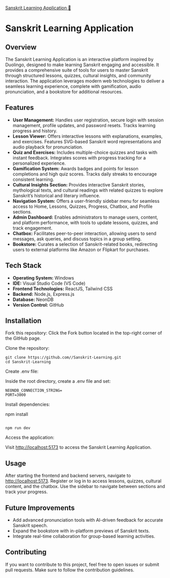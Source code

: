 <a href="https://sanskrit-learning.onrender.com/" target="_blank">Sanskrit Learning Application 🔗</a>
<h1>Sanskrit Learning Application</h1>

<h2>Overview</h2>
<p>The Sanskrit Learning Application is an interactive platform inspired by Duolingo, designed to make learning Sanskrit engaging and accessible. It provides a comprehensive suite of tools for users to master Sanskrit through structured lessons, quizzes, cultural insights, and community interaction. The application leverages modern web technologies to deliver a seamless learning experience, complete with gamification, audio pronunciation, and a bookstore for additional resources.</p>

<h2>Features</h2>
<ul>
  <li><strong>User Management:</strong> Handles user registration, secure login with session management, profile updates, and password resets. Tracks learning progress and history.</li>
  <li><strong>Lesson Viewer:</strong> Offers interactive lessons with explanations, examples, and exercises. Features SVG-based Sanskrit word representations and audio playback for pronunciation.</li>
  <li><strong>Quiz and Exercises:</strong> Includes multiple-choice quizzes and tasks with instant feedback. Integrates scores with progress tracking for a personalized experience.</li>
  <li><strong>Gamification System:</strong> Awards badges and points for lesson completions and high quiz scores. Tracks daily streaks to encourage consistent learning.</li>
  <li><strong>Cultural Insights Section:</strong> Provides interactive Sanskrit stories, mythological texts, and cultural readings with related quizzes to explore Sanskrit’s historical and literary influence.</li>
  <li><strong>Navigation System:</strong> Offers a user-friendly sidebar menu for seamless access to Home, Lessons, Quizzes, Progress, Chatbox, and Profile sections.</li>
  <li><strong>Admin Dashboard:</strong> Enables administrators to manage users, content, and platform performance, with tools to update lessons, quizzes, and track engagement.</li>
  <li><strong>Chatbox:</strong> Facilitates peer-to-peer interaction, allowing users to send messages, ask queries, and discuss topics in a group setting.</li>
  <li><strong>Bookstore:</strong> Curates a selection of Sanskrit-related books, redirecting users to external platforms like Amazon or Flipkart for purchases.</li>
</ul>

<h2>Tech Stack</h2>
<ul>
  <li><strong>Operating System:</strong> Windows</li>
  <li><strong>IDE:</strong> Visual Studio Code (VS Code)</li>
  <li><strong>Frontend Technologies:</strong> ReactJS, Tailwind CSS</li>
  <li><strong>Backend:</strong> Node.js, Express.js</li>
  <li><strong>Database:</strong> NeonDB</li>
  <li><strong>Version Control:</strong> GitHub</li>
</ul>


<h2>Installation</h2>
<p>Fork this repository: Click the Fork button located in the top-right corner of the GitHub page.</p>
<p>Clone the repository:</p>
<pre><code>git clone https://github.com/<your-username>/Sanskrit-Learning.git
cd Sanskrit-Learning
</code></pre>
<p>Create .env file:</p>
<p>Inside the root directory, create a .env file and set:</p>
<pre><code>NEONDB_CONNECTION_STRING=<your_neondb_connection_string>
PORT=3000
</code></pre>
<p>Install dependencies:</p>
npm install
</code></pre>
<pre><code>
npm run dev
</code></pre>
<p>Access the application:</p>
<p>Visit <a href="http://localhost:5173">http://localhost:5173</a> to access the Sanskrit Learning Application.</p>

<h2>Usage</h2>
<p>After starting the frontend and backend servers, navigate to <a href="http://localhost:5173">http://localhost:5173</a>. Register or log in to access lessons, quizzes, cultural content, and the chatbox. Use the sidebar to navigate between sections and track your progress.</p>

<h2>Future Improvements</h2>
<ul>
  <li>Add advanced pronunciation tools with AI-driven feedback for accurate Sanskrit speech.</li>
  <li>Expand the bookstore with in-platform previews of Sanskrit texts.</li>
  <li>Integrate real-time collaboration for group-based learning activities.</li>
</ul>

<h2>Contributing</h2>
<p>If you want to contribute to this project, feel free to open issues or submit pull requests. Make sure to follow the contribution guidelines.</p>
